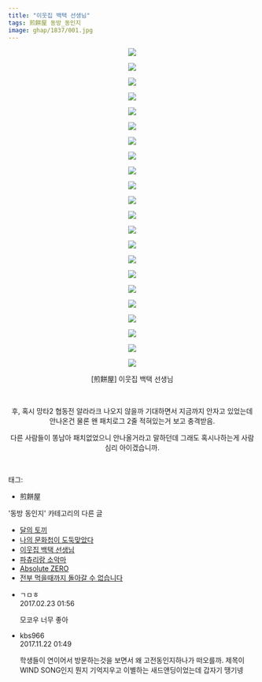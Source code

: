 ```yaml
---
title: "이웃집 백택 선생님"
tags: 煎餅屋 동방_동인지
image: ghap/1837/001.jpg
---
```

<div class="article">
<p style="text-align: center; clear: none; float: none;"><img src="{{ site.nasurl }}/ghap/1837/001.jpg"/></p>
<p style="text-align: center; clear: none; float: none;"><img src="{{ site.nasurl }}/ghap/1837/002.jpg"/></p>
<p style="text-align: center; clear: none; float: none;"><img src="{{ site.nasurl }}/ghap/1837/003.jpg"/></p>
<p style="text-align: center; clear: none; float: none;"><img src="{{ site.nasurl }}/ghap/1837/004.jpg"/></p>
<p style="text-align: center; clear: none; float: none;"><img src="{{ site.nasurl }}/ghap/1837/005.jpg"/></p>
<p style="text-align: center; clear: none; float: none;"><img src="{{ site.nasurl }}/ghap/1837/006.jpg"/></p>
<p style="text-align: center; clear: none; float: none;"><img src="{{ site.nasurl }}/ghap/1837/007.jpg"/></p>
<p style="text-align: center; clear: none; float: none;"><img src="{{ site.nasurl }}/ghap/1837/008.jpg"/></p>
<p style="text-align: center; clear: none; float: none;"><img src="{{ site.nasurl }}/ghap/1837/009.jpg"/></p>
<p style="text-align: center; clear: none; float: none;"><img src="{{ site.nasurl }}/ghap/1837/010.jpg"/></p>
<p style="text-align: center; clear: none; float: none;"><img src="{{ site.nasurl }}/ghap/1837/011.jpg"/></p>
<p style="text-align: center; clear: none; float: none;"><img src="{{ site.nasurl }}/ghap/1837/012.jpg"/></p>
<p style="text-align: center; clear: none; float: none;"><img src="{{ site.nasurl }}/ghap/1837/013.jpg"/></p>
<p style="text-align: center; clear: none; float: none;"><img src="{{ site.nasurl }}/ghap/1837/014.jpg"/></p>
<p style="text-align: center; clear: none; float: none;"><img src="{{ site.nasurl }}/ghap/1837/015.jpg"/></p>
<p style="text-align: center; clear: none; float: none;"><img src="{{ site.nasurl }}/ghap/1837/016.jpg"/></p>
<p style="text-align: center; clear: none; float: none;"><img src="{{ site.nasurl }}/ghap/1837/017.jpg"/></p>
<p style="text-align: center; clear: none; float: none;"><img src="{{ site.nasurl }}/ghap/1837/018.jpg"/></p>
<p style="text-align: center; clear: none; float: none;"><img src="{{ site.nasurl }}/ghap/1837/019.jpg"/></p>
<p style="text-align: center; clear: none; float: none;"><img src="{{ site.nasurl }}/ghap/1837/020.jpg"/></p>
<p style="text-align: center; clear: none; float: none;"><img src="{{ site.nasurl }}/ghap/1837/021.jpg"/></p>
<p style="text-align: center; clear: none; float: none;"><img src="{{ site.nasurl }}/ghap/1837/022.jpg"/></p>
<p style="text-align: center; clear: none; float: none;">[煎餅屋] 이웃집 백택 선생님</p>
<p style="text-align: center; clear: none; float: none;"><br/></p>
<p style="text-align: center; clear: none; float: none;">후, 혹시 망타2 협동전 알라라크 나오지 않을까 기대하면서 지금까지 안자고 있었는데 안나온건 물론 왠 패치로그 2줄 적혀있는거 보고 충격받음.</p>
<p style="text-align: center; clear: none; float: none;">다른 사람들이 똥남아 패치없었으니 안나올거라고 말하던데 그래도 혹시나하는게 사람심리 아이겠습니까.</p>
<p><br/></p>
</div><div class="tagTrail">
<p>태그: </p>
<ul>
<li>煎餅屋</li>
</ul>
</div><div class="another">
<p>'동방 동인지' 카테고리의 다른 글</p>
<ul>
<li><a href="/2016-08-26-ghap_1839">달의 토끼</a></li>
<li><a href="/2016-08-26-ghap_1838">나의 문화첩이 도둑맞았다</a></li>
<li><a href="/2016-08-26-ghap_1837">이웃집 백택 선생님</a></li>
<li><a href="/2016-08-26-ghap_1835">파츄리랑 소악마</a></li>
<li><a href="/2016-08-25-ghap_1834">Absolute ZERO</a></li>
<li><a href="/2016-08-25-ghap_1826">전부 먹을때까지 돌아갈 수 없습니다</a></li>
</ul>
</div><div class="cb_module cb_fluid">
<div class="cb_wrt cb_profile">
<div class="comment">
<ul>
<li class="cb_thumb_off" id="comment14922684">
<div class="cb_comment_area">
<div class="cb_info_area">
<div class="cb_section">
<span class="cb_nick_name">ㄱㅁㅎ</span>
</div>
<div class="cb_section">
<span class="cb_date">2017.02.23 01:56 </span>
</div>
</div>
<div class="cb_dsc_comment">
<p class="cb_dsc">
											모코우 너무 좋아
										</p>
</div>
</div></li>
<li class="cb_thumb_off" id="comment15134764">
<div class="cb_comment_area">
<div class="cb_info_area">
<div class="cb_section">
<span class="cb_nick_name">kbs966</span>
</div>
<div class="cb_section">
<span class="cb_date">2017.11.22 01:49 </span>
</div>
</div>
<div class="cb_dsc_comment">
<p class="cb_dsc">
											학생들이 연이어서 방문하는것을 보면서 왜 고전동인지하나가 떠오를까. 제목이 WIND SONG인지 뭔지 기억지우고 이별하는 새드앤딩이었는데 갑자기 땡기넹
										</p>
</div>
</div></li>
</ul>
</div>
</div><!-- commentList close -->
</div>